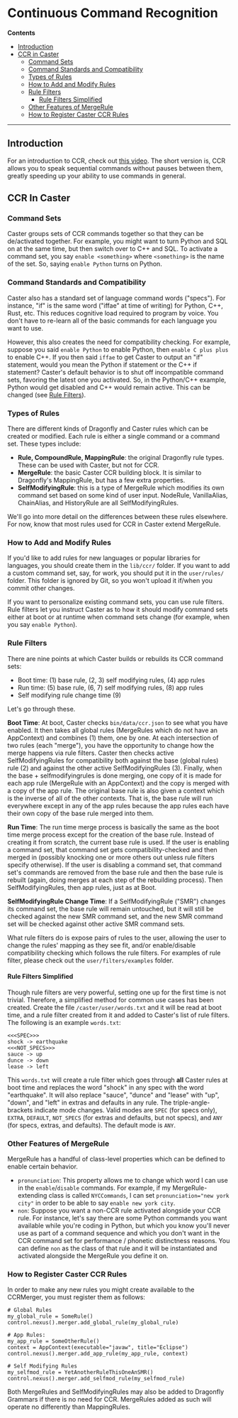 # Continuous Command Recognition

**Contents**

* [Introduction](#introduction)
* [CCR in Caster](#ccr-in-caster)
  * [Command Sets](#command-sets)
  * [Command Standards and Compatibility](#command-standards-and-compatibility)
  * [Types of Rules](#types-of-rules)
  * [How to Add and Modify Rules](#how-to-add-and-modify-rules)
  * [Rule Filters](#rule-filters)
    * [Rule Filters Simplified ](#rule-filters-simplified)
  * [Other Features of MergeRule](#other-features-of-mergerule)
  * [How to Register Caster CCR Rules](#how-to-register-caster-ccr-rules)

***
## Introduction
For an introduction to CCR, check out [this video](http://www.youtube.com/watch?v=g3c5H7sAbBQ). The short version is, CCR allows you to speak sequential commands without pauses between them, greatly speeding up your ability to use commands in general.

## CCR In Caster
### Command Sets
Caster groups sets of CCR commands together so that they can be de/activated together. For example, you might want to turn Python and SQL on at the same time, but then switch over to C++ and SQL. To activate a command set, you say `enable <something>` where `<something>` is the name of the set. So, saying `enable Python` turns on Python.

### Command Standards and Compatibility
Caster also has a standard set of language command words ("specs"). For instance, "if" is the same word ("iffae" at time of writing) for Python, C++, Rust, etc. This reduces cognitive load required to program by voice. You don't have to re-learn all of the basic commands for each language you want to use.

However, this also creates the need for compatibility checking. For example, suppose you said `enable Python` to enable Python, then `enable C plus plus` to enable C++. If you then said `iffae` to get Caster to output an "if" statement, would you mean the Python if statement or the C++ if statement? Caster's default behavior is to shut off incompatible command sets, favoring the latest one you activated. So, in the Python/C++ example, Python would get disabled and C++ would remain active. This can be changed (see [Rule Filters](rule-filters)).

### Types of Rules
There are different kinds of Dragonfly and Caster rules which can be created or modified. Each rule is either a single command or a command set. These types include:

* **Rule, CompoundRule, MappingRule**: the original Dragonfly rule types. These can be used with Caster, but not for CCR.
* **MergeRule**: the basic Caster CCR building block. It is similar to Dragonfly's MappingRule, but has a few extra properties.
* **SelfModifyingRule**: this is a type of MergeRule which modifies its own command set based on some kind of user input. NodeRule, VanillaAlias, ChainAlias, and HistoryRule are all SelfModifyingRules.

We'll go into more detail on the differences between these rules elsewhere. For now, know that most rules used for CCR in Caster extend MergeRule.

### How to Add and Modify Rules
If you'd like to add rules for new languages or popular libraries for languages, you should create them in the `lib/ccr/` folder. If you want to add a custom command set, say, for work, you should put it in the `user/rules/` folder. This folder is ignored by Git, so you won't upload it if/when you commit other changes.

If you want to personalize existing command sets, you can use rule filters. Rule filters let you instruct Caster as to how it should modify command sets either at boot or at runtime when command sets change (for example, when you say `enable Python`).

### Rule Filters
There are nine points at which Caster builds or rebuilds its CCR command sets:

* Boot time: (1) base rule, (2, 3) self modifying rules, (4) app rules
* Run time: (5) base rule, (6, 7) self modifying rules, (8) app rules
* Self modifying rule change time (9)

Let's go through these.

**Boot Time**: At boot, Caster checks `bin/data/ccr.json` to see what you have enabled. It then takes all global rules (MergeRules which do not have an AppContext) and combines (1) them, one by one. At each intersection of two rules (each "merge"), you have the opportunity to change how the merge happens via rule filters. Caster then checks active SelfModifyingRules for compatibility both against the base (global rules) rule (2) and against the other active SelfModifyingRules (3). Finally, when the base + selfmodifyingrules is done merging, one copy of it is made for each app rule (MergeRule with an AppContext) and the copy is merged with a copy of the app rule. The original base rule is also given a context which is the inverse of all of the other contexts. That is, the base rule will run everywhere except in any of the app rules because the app rules each have their own copy of the base rule merged into them.

**Run Time**: The run time merge process is basically the same as the boot time merge process except for the creation of the base rule. Instead of creating it from scratch, the current base rule is used. If the user is enabling a command set, that command set gets compatibility-checked and then merged in (possibly knocking one or more others out unless rule filters specify otherwise). If the user is disabling a command set, that command set's commands are removed from the base rule and then the base rule is rebuilt (again, doing merges at each step of the rebuilding process). Then SelfModifyingRules, then app rules, just as at Boot.

**SelfModifyingRule Change Time**: If a SelfModifyingRule ("SMR") changes its command set, the base rule will remain untouched, but it will still be checked against the new SMR command set, and the new SMR command set will be checked against other active SMR command sets.

What rule filters do is expose pairs of rules to the user, allowing the user to change the rules' mapping as they see fit, and/or enable/disable compatibility checking which follows the rule filters. For examples of rule filter, please check out the `user/filters/examples` folder.

#### Rule Filters Simplified

Though rule filters are very powerful, setting one up for the first time is not trivial. Therefore, a simplified method for common use cases has been created. Create the file `/caster/user/words.txt` and it will be read at boot time, and a rule filter created from it and added to Caster's list of rule filters. The following is an example `words.txt`:

```
<<<SPEC>>>
shock -> earthquake
<<<NOT_SPECS>>>
sauce -> up
dunce -> down
lease -> left
```

This `words.txt` will create a rule filter which goes through **all** Caster rules at boot time and replaces the word "shock" in any spec with the word "earthquake". It will also replace "sauce", "dunce" and "lease" with "up", "down", and "left" in extras and defaults in any rule. The triple-angle-brackets indicate mode changes. Valid modes are `SPEC` (for specs only), `EXTRA`, `DEFAULT`, `NOT_SPECS` (for extras and defaults, but not specs), and `ANY` (for specs, extras, and defaults). The default mode is `ANY`.

### Other Features of MergeRule

MergeRule has a handful of class-level properties which can be defined to enable certain behavior.

* `pronunciation`: This property allows me to change which word I can use in the `enable`/`disable` commands. For example, if my MergeRule-extending class is called `NYCCommands`, I can set `pronunciation="new york city"` in order to be able to say `enable new york city`.
* `non`: Suppose you want a non-CCR rule activated alongside your CCR rule. For instance, let's say there are some Python commands you want available while you're coding in Python, but which you know you'll never use as part of a command sequence and which you don't want in the CCR command set for performance / phonetic distinctness reasons. You can define `non` as the class of that rule and it will be instantiated and activated alongside the MergeRule you define it on.
 
### How to Register Caster CCR Rules

In order to make any new rules you might create available to the CCRMerger, you must register them as follows:
```
# Global Rules
my_global_rule = SomeRule()
control.nexus().merger.add_global_rule(my_global_rule)

# App Rules:
my_app_rule = SomeOtherRule()
context = AppContext(executable="javaw", title="Eclipse")
control.nexus().merger.add_app_rule(my_app_rule, context)

# Self Modifying Rules
my_selfmod_rule = YetAnotherRuleThisOneAnSMR()
control.nexus().merger.add_selfmod_rule(my_selfmod_rule)
```
Both MergeRules and SelfModifyingRules may also be added to Dragonfly Grammars if there is no need for CCR. MergeRules added as such will operate no differently than MappingRules.
